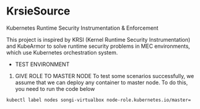 # KrsieSource
Kubernetes Runtime Security Instrumentation &amp; Enforcement

This project is inspired by KRSI (Kernel Runtime Security Instrumentation) and KubeArmor to solve runtime security problems in MEC environments, which use Kubernetes orchestration system.


* TEST ENVIRONMENT
1. GIVE ROLE TO MASTER NODE
To test some scenarios successfully, we assume that we can deploy any container to master node. To do this, you need to run the code below

```
kubectl label nodes songi-virtualbox node-role.kubernetes.io/master=
```
